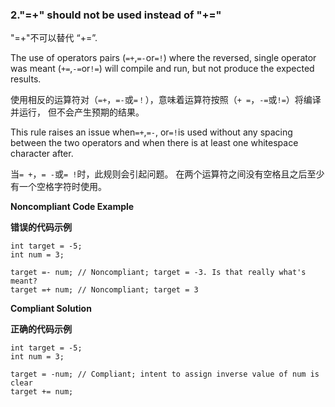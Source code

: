 ### 2."=+" should not be used instead of "+="

"=+"不可以替代 “+=”.

The use of operators pairs (`=+`,`=-`or`=!`) where the reversed, single operator was meant (`+=`,`-=`or`!=`) will compile and run, but not produce the expected results.

使用相反的运算符对（`=+`，`=-`或`=！`），意味着运算符按照（`+ =`，`-=`或`!=`）将编译并运行， 但不会产生预期的结果。

This rule raises an issue when`=+`,`=-`, or`=!`is used without any spacing between the two operators and when there is at least one whitespace character after.

当`= +`，`= -`或`= !`时，此规则会引起问题。 在两个运算符之间没有空格且之后至少有一个空格字符时使用。


**Noncompliant Code Example**

**错误的代码示例**

```
int target = -5; 
int num = 3;

target =- num; // Noncompliant; target = -3. Is that really what's meant? 
target =+ num; // Noncompliant; target = 3
```

**Compliant Solution**

**正确的代码示例**

```
int target = -5; 
int num = 3;

target = -num; // Compliant; intent to assign inverse value of num is clear 
target += num;
```

